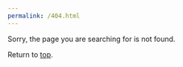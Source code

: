 ```yaml
---
permalink: /404.html
---
```


Sorry, the page you are searching for is not found.

Return to [top](https://ttsukagoshi.github.io/).